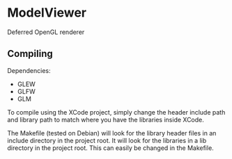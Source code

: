 ModelViewer
===========

Deferred OpenGL renderer

Compiling
---------

Dependencies:
* GLEW
* GLFW
* GLM

To compile using the XCode project, simply change the header include path and library path to match where you have the libraries inside XCode.

The Makefile (tested on Debian) will look for the library header files in an include directory in the project root. It will look for the libraries in a lib directory in the project root. This can easily be changed in the Makefile.